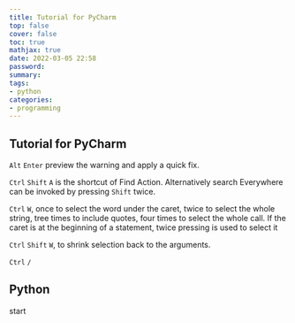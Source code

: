 ```yaml
---
title: Tutorial for PyCharm
top: false
cover: false
toc: true
mathjax: true
date: 2022-03-05 22:58
password:
summary:
tags:
- python
categories:
- programming
---
```


## Tutorial for PyCharm

`Alt` `Enter` preview the warning and apply a quick fix.

`Ctrl` `Shift` `A` is the shortcut of Find Action. Alternatively search Everywhere can be invoked by pressing `Shift` twice.

`Ctrl` `W`, once to select the word under the caret, twice to select the whole string, tree times to include quotes, four times to select the whole call. If the caret is at the beginning of a statement, twice pressing is used to select it 

`Ctrl` `Shift` `W`, to shrink selection back to the arguments. 

`Ctrl` `/` 

## Python

start